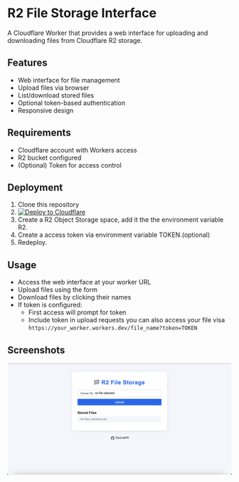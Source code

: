 # R2 File Storage Interface

A Cloudflare Worker that provides a web interface for uploading and downloading files from Cloudflare R2 storage.

## Features

- Web interface for file management
- Upload files via browser
- List/download stored files
- Optional token-based authentication
- Responsive design

## Requirements

- Cloudflare account with Workers access
- R2 bucket configured
- (Optional) Token for access control

## Deployment

1. Clone this repository
2. [![Deploy to Cloudflare](https://deploy.workers.cloudflare.com/button)](https://deploy.workers.cloudflare.com/?url=https://github.com/DonLeeFK/R2_Store)
3. Create a R2 Object Storage space, add it the the environment variable R2.
4. Create a access token via environment variable TOKEN.(optional)
5. Redeploy.

## Usage

- Access the web interface at your worker URL
- Upload files using the form
- Download files by clicking their names
- If token is configured:
  - First access will prompt for token
  - Include token in upload requests
you can also access your file visa `https://your_worker.workers.dev/file_name?token=TOKEN`

## Screenshots

![Interface Preview](screenshot.png)
